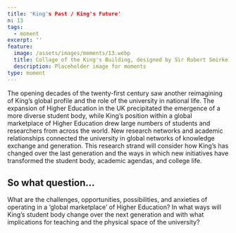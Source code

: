 ```yaml
---
title: 'King's Past / King's Future'
n: 13
tags:
  - moment
excerpt: ''
feature:
  image: /assets/images/moments/13.webp
  title: Collage of the King's Building, designed by Sir Robert Smirke in 1829
  description: Placeholder image for moments
type: moment
---
```


The opening decades of the twenty-first century saw another reimagining of King’s global profile and the role of the university in national life. The expansion of Higher Education in the UK precipitated the emergence of a more diverse student body, while King’s position within a global marketplace of Higher Education drew large numbers of students and researchers from across the world. New research networks and academic relationships connected the university in global networks of knowledge exchange and generation. This research strand will consider how King’s has changed over the last generation and the ways in which new initiatives have transformed the student body, academic agendas, and college life.

## So what question...

What are the challenges, opportunities, possibilities, and anxieties of operating in a ‘global marketplace’ of Higher Education? In what ways will King’s student body change over the next generation and with what implications for teaching and the physical space of the university?
